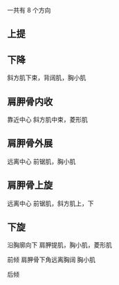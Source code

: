 一共有 8 个方向
## 上提
## 下降
斜方肌下束，背阔肌，胸小肌
## 肩胛骨内收
靠近中心
斜方肌中束，菱形肌
## 肩胛骨外展
远离中心
前锯肌，胸小肌
## 肩胛骨上旋
远离中心
前锯肌，斜方肌上，下
## 下旋
沿胸廓向下
肩胛提肌，胸小肌，菱形肌

前倾
肩胛骨下角远离胸阔
胸小肌


后倾
